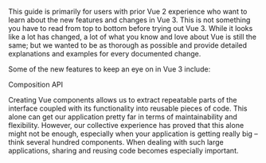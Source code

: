 This guide is primarily for users with prior Vue 2 experience who want to learn about the new features and changes in Vue 3. This is not something you have to read from top to bottom before trying out Vue 3. While it looks like a lot has changed, a lot of what you know and love about Vue is still the same; but we wanted to be as thorough as possible and provide detailed explanations and examples for every documented change.

Some of the new features to keep an eye on in Vue 3 include:

Composition API

Creating Vue components allows us to extract repeatable parts of the interface coupled with its functionality into reusable pieces of code. This alone can get our application pretty far in terms of maintainability and flexibility. However, our collective experience has proved that this alone might not be enough, especially when your application is getting really big – think several hundred components. When dealing with such large applications, sharing and reusing code becomes especially important.